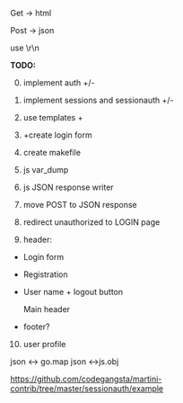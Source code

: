 Get -> html

Post -> json

use \r\n

**TODO:**

0. implement auth +/-
0. implement sessions and sessionauth +/-
0. use templates +
0. +create login form
0. create makefile

0. js var_dump
0. js  JSON response writer
0. move POST to JSON response

0. redirect unauthorized to LOGIN page

0. header:
+ Login form
+ Registration
+ User name + logout button

    Main header
+ footer?
10. user profile

json <-> go.map
json <->js.obj

https://github.com/codegangsta/martini-contrib/tree/master/sessionauth/example